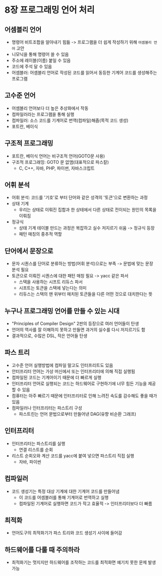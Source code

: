 # 8장 프로그래밍 언어 처리

## 어셈블리 언어

- 명령어 비트조합을 알아내기 힘듦 -> 프로그램을 더 쉽게 작성하기 위해 `어셈블리 언어` 고안
- 니모닉을 통해 명령어 쓸 수 있음
- 주소에 레이블(이름) 붙일 수 있음
- 코드에 주석 달 수 있음
- 어셈블러: 어셈블리 언어로 작성된 코드를 읽어서 동등한 기계어 코드를 생성해주는 프로그램

## 고수준 언어

- 어셈블리 언어보다 더 높은 추상화에서 작동
- 컴파일러라는 프로그램을 통해 실행
- 컴파일러: 소스 코드를 기계어로 번역(컴파일)해줌(목적 코드 생성)
- 포트란, 베이식

## 구조적 프로그래밍

- 포트란, 베이식 언어는 비구조적 언어(GOTO문 사용)
- 구조적 프로그래밍: GOTO 문 없앰(대표적으로 파스칼)
    - C, C++, 자바, PHP, 파이썬, 자바스크립트

## 어휘 분석

- 어휘 분석: 코드를 '기호'로 부터 단어와 같은 성격의 '토큰'으로 변환하는 과정
- 상태 기계
    - 우리는 상태로 이뤄진 집합과 한 상테에서 다른 상태로 전이되는 원인의 목록을 이뤄짐
- 정규식
    - 상태 기계 테이블 만드는 과정은 복잡하고 실수 저지르기 쉬움 -> 정규식 등장
    - 패턴 매칭의 중추적 역할

## 단어에서 문장으로

- 문자 시퀀스를 단어로 분류하는 방법(어휘 분석)으로는 부족 -> 문법에 맞는 문장 분석 필요
- 토큰으로 이뤄진 시퀀스에 대한 패턴 매칭 필요 -> yacc 같은 파서
    - 스택을 사용하는 시프트 리듀스 파서
    - 시프트는 토큰을 스택에 넣는다는 의미
    - 리듀스는 스택의 맨 위부터 매치된 토큰들을 다른 어떤 것으로 대치한다는 뜻

## 누구나 프로그래밍 언어를 만들 수 있는 시대

- "Principles of Compiler Design" 2판의 등장으로 여러 언어들이 탄생
- 언어의 역사를 잘 이해하지 못하고 만들면 과거의 실수를 다시 저지르기도 함
- 결과적으로, 수많은 DSL, 작은 언어들 탄생

## 파스 트리

- 고수준 언어 실행방법에 컴파일 말고도 인터프리트도 있음
- 안터프리터 언어는 가상 머신에서 또는 인터프리터에 의해 직접 실행됨
- 컴파일된 코드는 기계어이기 때문에 더 빠르게 실행
- 인터프리터 언어로 실행되는 코드는 하드웨어로 구현하기에 너무 힘든 기능을 제공할 수 있음
- 컴퓨터는 아주 빠르기 때문에 인터프리터로 인해 느려진 속도를 감수해도 좋을 때가 있음
- 컴파일러나 인터프리터는 파스트리 구성
    - 파스트린는 언어 문법으로부터 만들어낸 DAG(유향 비순환 그래프)

## 인터프리터

- 인터프리터는 파스트리를 실행
    - 연결 리스트를 순회
- 리스트 순회오와 계산 코드를 yacc에 붙여 넣으면 파스트리 직접 실행
    - 자바, 파이썬

## 컴파일러

- 코드 생성기는 특정 대상 기계에 대한 기계어 코드를 만들어냄
    - 이 코드를 어셈블러를 통해 기계어로 번역하고 실행
    - 컴파일된 기계어로 실행하면 코드가 작고 효율적 -> 인터프리터보다 더 빠름

## 최적화

- 언어도구의 최적화기가 파스 트리와 코드 생성기 사이에 들어감

## 하드웨어를 다룰 때 주의하라

- 최적화기는 멋지지만 하드웨어를 조작하는 코드를 최적화면 예기치 못한 문제 발생 가능 





